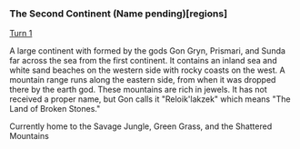 ### The Second Continent (Name pending)[regions]

[Turn 1](https://www.reddit.com/r/GodhoodWB/comments/foo57w/endless_pantheon_turn_1/flm48zh/)

A large continent with formed by the gods Gon Gryn, Prismari, and Sunda far across the sea from the first continent. It contains an inland sea and white sand beaches on the western side with rocky coasts on the west. A mountain range runs along the eastern side, from when it was dropped there by the earth god. These mountains are rich in jewels. It has not received a proper name, but Gon calls it "Reloik'lakzek" which means "The Land of Broken Stones."

Currently home to the Savage Jungle, Green Grass, and the Shattered Mountains

